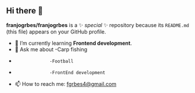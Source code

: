 ## Hi there 👋

**franjogrbes/franjogrbes** is a ✨ _special_ ✨ repository because its `README.md` (this file) appears on your GitHub profile.

- 🌱 I’m currently learning **Frontend development**.
- 💬 Ask me about -Carp fishing
-                  -Football
-                  -FrontEnd development
- 📫 How to reach me: fgrbes4@gmail.com
